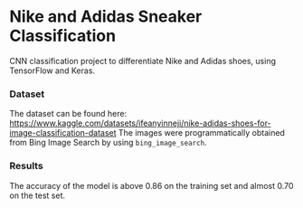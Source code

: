 # Nike and Adidas Sneaker Classification
CNN classification project to differentiate Nike and Adidas shoes, using TensorFlow and Keras.

### Dataset
The dataset can be found here: https://www.kaggle.com/datasets/ifeanyinneji/nike-adidas-shoes-for-image-classification-dataset
The images were programmatically obtained from Bing Image Search by using `bing_image_search`.

### Results
The accuracy of the model is above 0.86 on the training set and almost 0.70 on the test set.
